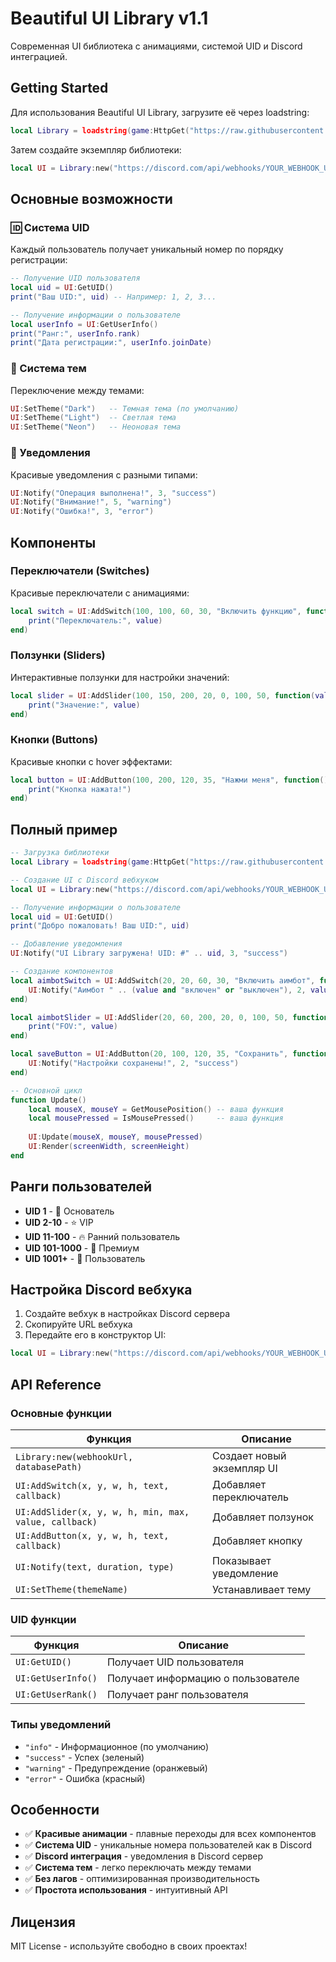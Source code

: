 # Beautiful UI Library v1.1

Современная UI библиотека с анимациями, системой UID и Discord интеграцией.

## Getting Started

Для использования Beautiful UI Library, загрузите её через loadstring:

```lua
local Library = loadstring(game:HttpGet("https://raw.githubusercontent.com/yourusername/beautiful-ui-library/main/Library.lua"))()
```

Затем создайте экземпляр библиотеки:

```lua
local UI = Library:new("https://discord.com/api/webhooks/YOUR_WEBHOOK_URL", "users.json")
```

## Основные возможности

### 🆔 Система UID
Каждый пользователь получает уникальный номер по порядку регистрации:

```lua
-- Получение UID пользователя
local uid = UI:GetUID()
print("Ваш UID:", uid) -- Например: 1, 2, 3...

-- Получение информации о пользователе
local userInfo = UI:GetUserInfo()
print("Ранг:", userInfo.rank)
print("Дата регистрации:", userInfo.joinDate)
```

### 🎨 Система тем
Переключение между темами:

```lua
UI:SetTheme("Dark")   -- Темная тема (по умолчанию)
UI:SetTheme("Light")  -- Светлая тема
UI:SetTheme("Neon")   -- Неоновая тема
```

### 🔔 Уведомления
Красивые уведомления с разными типами:

```lua
UI:Notify("Операция выполнена!", 3, "success")
UI:Notify("Внимание!", 5, "warning")
UI:Notify("Ошибка!", 3, "error")
```

## Компоненты

### Переключатели (Switches)
Красивые переключатели с анимациями:

```lua
local switch = UI:AddSwitch(100, 100, 60, 30, "Включить функцию", function(value)
    print("Переключатель:", value)
end)
```

### Ползунки (Sliders)
Интерактивные ползунки для настройки значений:

```lua
local slider = UI:AddSlider(100, 150, 200, 20, 0, 100, 50, function(value)
    print("Значение:", value)
end)
```

### Кнопки (Buttons)
Красивые кнопки с hover эффектами:

```lua
local button = UI:AddButton(100, 200, 120, 35, "Нажми меня", function()
    print("Кнопка нажата!")
end)
```

## Полный пример

```lua
-- Загрузка библиотеки
local Library = loadstring(game:HttpGet("https://raw.githubusercontent.com/yourusername/beautiful-ui-library/main/Library.lua"))()

-- Создание UI с Discord вебхуком
local UI = Library:new("https://discord.com/api/webhooks/YOUR_WEBHOOK_URL", "users.json")

-- Получение информации о пользователе
local uid = UI:GetUID()
print("Добро пожаловать! Ваш UID:", uid)

-- Добавление уведомления
UI:Notify("UI Library загружена! UID: #" .. uid, 3, "success")

-- Создание компонентов
local aimbotSwitch = UI:AddSwitch(20, 20, 60, 30, "Включить аимбот", function(value)
    UI:Notify("Аимбот " .. (value and "включен" or "выключен"), 2, value and "success" or "info")
end)

local aimbotSlider = UI:AddSlider(20, 60, 200, 20, 0, 100, 50, function(value)
    print("FOV:", value)
end)

local saveButton = UI:AddButton(20, 100, 120, 35, "Сохранить", function()
    UI:Notify("Настройки сохранены!", 2, "success")
end)

-- Основной цикл
function Update()
    local mouseX, mouseY = GetMousePosition() -- ваша функция
    local mousePressed = IsMousePressed()     -- ваша функция
    
    UI:Update(mouseX, mouseY, mousePressed)
    UI:Render(screenWidth, screenHeight)
end
```

## Ранги пользователей

- **UID 1** - 👑 Основатель
- **UID 2-10** - ⭐ VIP
- **UID 11-100** - 🔥 Ранний пользователь
- **UID 101-1000** - 💎 Премиум
- **UID 1001+** - 👤 Пользователь

## Настройка Discord вебхука

1. Создайте вебхук в настройках Discord сервера
2. Скопируйте URL вебхука
3. Передайте его в конструктор UI:

```lua
local UI = Library:new("https://discord.com/api/webhooks/YOUR_WEBHOOK_URL", "users.json")
```

## API Reference

### Основные функции

| Функция | Описание |
|---------|----------|
| `Library:new(webhookUrl, databasePath)` | Создает новый экземпляр UI |
| `UI:AddSwitch(x, y, w, h, text, callback)` | Добавляет переключатель |
| `UI:AddSlider(x, y, w, h, min, max, value, callback)` | Добавляет ползунок |
| `UI:AddButton(x, y, w, h, text, callback)` | Добавляет кнопку |
| `UI:Notify(text, duration, type)` | Показывает уведомление |
| `UI:SetTheme(themeName)` | Устанавливает тему |

### UID функции

| Функция | Описание |
|---------|----------|
| `UI:GetUID()` | Получает UID пользователя |
| `UI:GetUserInfo()` | Получает информацию о пользователе |
| `UI:GetUserRank()` | Получает ранг пользователя |

### Типы уведомлений

- `"info"` - Информационное (по умолчанию)
- `"success"` - Успех (зеленый)
- `"warning"` - Предупреждение (оранжевый)
- `"error"` - Ошибка (красный)

## Особенности

- ✅ **Красивые анимации** - плавные переходы для всех компонентов
- ✅ **Система UID** - уникальные номера пользователей как в Discord
- ✅ **Discord интеграция** - уведомления в Discord сервер
- ✅ **Система тем** - легко переключать между темами
- ✅ **Без лагов** - оптимизированная производительность
- ✅ **Простота использования** - интуитивный API

## Лицензия

MIT License - используйте свободно в своих проектах!
